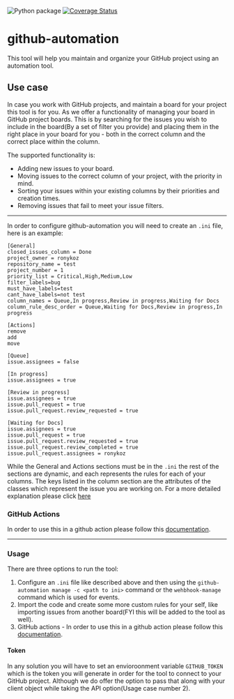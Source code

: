 ![Python package](https://github.com/demisto/github-automation/workflows/Python%20package/badge.svg?branch=master) [![Coverage Status](https://coveralls.io/repos/github/demisto/github-automation/badge.svg)](https://coveralls.io/github/demisto/github-automation)

# github-automation
This tool will help you maintain and organize your GitHub project using an automation tool.

## Use case
In case you work with GitHub projects, and maintain a board for your project this tool is for you.
As we offer a functionality of managing your board in GitHub project boards.
This is by searching for the issues you wish to include in the board(By a set of filter you provide) and placing them in the right place in your board for you - both in the correct column and the correct place within the column.

The supported functionality is:
* Adding new issues to your board.
* Moving issues to the correct column of your project, with the priority in mind.
* Sorting your issues within your existing columns by their priorities and creation times.
* Removing issues that fail to meet your issue filters.
___
In order to configure github-automation you will need to create an `.ini` file, here is an example:
```buildoutcfg
[General]
closed_issues_column = Done
project_owner = ronykoz
repository_name = test
project_number = 1
priority_list = Critical,High,Medium,Low
filter_labels=bug
must_have_labels=test
cant_have_labels=not test
column_names = Queue,In progress,Review in progress,Waiting for Docs
column_rule_desc_order = Queue,Waiting for Docs,Review in progress,In progress

[Actions]
remove
add
move

[Queue]
issue.assignees = false

[In progress]
issue.assignees = true

[Review in progress]
issue.assignees = true
issue.pull_request = true
issue.pull_request.review_requested = true

[Waiting for Docs]
issue.assignees = true
issue.pull_request = true
issue.pull_request.review_requested = true
issue.pull_request.review_completed = true
issue.pull_request.assignees = ronykoz

```
While the General and Actions sections must be in the `.ini` the rest of the sections are dynamic, and each represents the rules for each of your columns.
The keys listed in the column section are the attributes of the classes which represent the issue you are working on. For a more detailed explanation please click [here](https://github.com/demisto/github-automation/blob/master/docs/ini_file.md)


### GitHub Actions
In order to use this in a github action please follow this [documentation](https://github.com/demisto/github-automation/blob/master/docs/ini_file.md).

___
### Usage
There are three options to run the tool:
1. Configure an `.ini` file like described above and then using the `github-automation manage -c <path to ini>` command or the `wehbhook-manage` command which is used for events.
2. Import the code and create some more custom rules for your self, like importing issues from another board(FYI this will be added to the tool as well).
3. GitHub actions - In order to use this in a github action please follow this [documentation](https://github.com/demisto/github-automation/blob/master/docs/GitHub_Action_usage.md).

#### Token
In any solution you will have to set an envioroonment variable `GITHUB_TOKEN` which is the token you will generate in order for the tool to connect to your GitHub project.
Although we do offer the option to pass that along with your client object while taking the API option(Usage case number 2).
